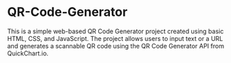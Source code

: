 # QR-Code-Generator
This is a simple web-based QR Code Generator project created using basic HTML, CSS, and JavaScript. The project allows users to input text or a URL and generates a scannable QR code using the QR Code Generator API from QuickChart.io.

